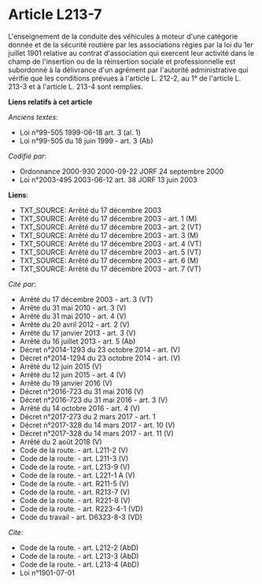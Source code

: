 # Article L213-7

L'enseignement de la conduite des véhicules à moteur d'une catégorie donnée et de la sécurité routière par les associations
régies par la loi du 1er juillet 1901 relative au contrat d'association qui exercent leur activité dans le champ de
l'insertion ou de la réinsertion sociale et professionnelle est subordonné à la délivrance d'un agrément par l'autorité
administrative qui vérifie que les conditions prévues à l'article L. 212-2, au 1° de l'article L. 213-3 et à l'article L.
213-4 sont remplies.

**Liens relatifs à cet article**

_Anciens textes_:

  - Loi n°99-505 1999-06-18 art. 3 (al. 1)
  - Loi n°99-505 du 18 juin 1999 - art. 3 (Ab)

_Codifié par_:

  - Ordonnance 2000-930 2000-09-22 JORF 24 septembre 2000
  - Loi n°2003-495 2003-06-12 art. 38 JORF 13 juin 2003

**Liens**:

  - TXT_SOURCE: Arrêté du 17 décembre 2003
  - TXT_SOURCE: Arrêté du 17 décembre 2003 - art. 1 (M)
  - TXT_SOURCE: Arrêté du 17 décembre 2003 - art. 2 (VT)
  - TXT_SOURCE: Arrêté du 17 décembre 2003 - art. 3 (M)
  - TXT_SOURCE: Arrêté du 17 décembre 2003 - art. 4 (VT)
  - TXT_SOURCE: Arrêté du 17 décembre 2003 - art. 5 (VT)
  - TXT_SOURCE: Arrêté du 17 décembre 2003 - art. 6 (M)
  - TXT_SOURCE: Arrêté du 17 décembre 2003 - art. 7 (VT)

_Cité par_:

  - Arrêté du 17 décembre 2003 - art. 3 (VT)
  - Arrêté du 31 mai 2010 - art. 3 (V)
  - Arrêté du 31 mai 2010 - art. 4 (V)
  - Arrêté du 20 avril 2012 - art. 2 (V)
  - Arrêté du 17 janvier 2013 - art. 3 (V)
  - Arrêté du 16 juillet 2013 - art. 5 (Ab)
  - Décret n°2014-1293 du 23 octobre 2014 - art. (V)
  - Décret n°2014-1294 du 23 octobre 2014 - art. (V)
  - Arrêté du 12 juin 2015 (V)
  - Arrêté du 12 juin 2015 - art. 4 (V)
  - Arrêté du 19 janvier 2016 (V)
  - Décret n°2016-723 du 31 mai 2016 (V)
  - Décret n°2016-723 du 31 mai 2016 - art. 3 (V)
  - Arrêté du 14 octobre 2016 - art. 4 (V)
  - Décret n°2017-273 du 2 mars 2017 - art. 1
  - Décret n°2017-328 du 14 mars 2017 - art. 10 (V)
  - Décret n°2017-328 du 14 mars 2017 - art. 11 (V)
  - Arrêté du 2 août 2018 (V)
  - Code de la route. - art. L211-2 (V)
  - Code de la route. - art. L211-3 (V)
  - Code de la route. - art. L213-9 (V)
  - Code de la route. - art. L221-1 A (V)
  - Code de la route. - art. R211-5 (V)
  - Code de la route. - art. R213-7 (V)
  - Code de la route. - art. R221-8 (V)
  - Code de la route. - art. R223-4-1 (VD)
  - Code du travail - art. D6323-8-3 (VD)

_Cite_:

  - Code de la route. - art. L212-2 (AbD)
  - Code de la route. - art. L213-3 (AbD)
  - Code de la route. - art. L213-4 (AbD)
  - Loi n°1901-07-01
